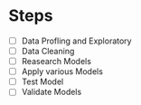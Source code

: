 # Steps

- [ ] Data Profling and Exploratory
- [ ] Data Cleaning
- [ ] Reasearch Models
- [ ] Apply various Models
- [ ] Test Model
- [ ] Validate Models
